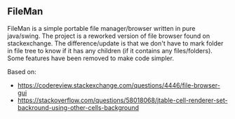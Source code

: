 ## FileMan

FileMan is a simple portable file manager/browser written in pure java/swing. The project is a reworked version of file browser found on stackexchange. The difference/update is that we don't have to mark folder in file tree to know if it has any children (if it contains any files/folders). Some features have been removed to make code simpler.

Based on:
- https://codereview.stackexchange.com/questions/4446/file-browser-gui
- https://stackoverflow.com/questions/58018068/jtable-cell-renderer-set-backround-using-other-cells-background
